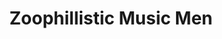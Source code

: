 ---
_schema: default
title: Zoophillistic Music Men
link: https://www.geocaching.com/geocache/GC8YT0T
owner: Brewer Fan Club
log_date: 2020-10-14 00:00:00
log_type: Note
display_coords: N 41° 27.300' W 074° 24.900'
latitude: '41.455'
longitude: '-74.415'
first_stage: false
bogus: true
zhanna_log: Rich logged this geocache for both of us.
rich_log: >-
  Howdy, Brewer Fan Club\! (Wish we knew what, if any, the inference here is.)


  Once again you’ve kept us chasing our tails on-and-off for several weeks, with
  many red herrings to lead us astray and byzantine rabbit holes down which to
  get lost\! Then Zhanna came across a resource that sparked an idea. A similar
  type of solution that we actually did attempt, but not with the correct
  arrangement. This one did the trick, however, and gave us the green, finally.
  As is the case regarding your other puzzle caches around the Middletown area,
  we don’t get out this way very often, but if and when we do, we have added
  this to our growing list of intended geo-hunts. Thanks for yet another fun
  mystery challenge\!


  ~Rich in NEPA~ and Zhanna
post_id: 4
---
